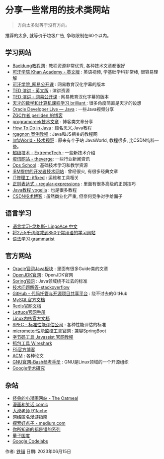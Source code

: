 # 分享一些常用的技术类网站


> 方向太多就等于没有方向。

推荐的太多, 就等价于垃圾广告, 争取限制在60个以内。


## 学习网站

- [Baeldung教程网](https://www.baeldung.com/) : 教程资源非常优秀, 各种技术文章都很好
- [可汗学院 Khan Academy - 英文版](https://www.khanacademy.org) : 英语视频, 学基础学科非常棒, 很容易理解
- [可汗学院_网易公开课](https://open.163.com/khan/) : 网易教育汉化字幕的版本
- [TED 演讲 - 英文版](https://ed.ted.com/ted_ed_collections) : 演讲资源
- [TED 演讲 - 网易公开课](https://open.163.com/ted/) : 网易教育汉化字幕的版本
- [天才的数学和计算机课程学习 brilliant ](https://brilliant.org/) : 很多角度简直是天才的设想
- [Oracle Developer Live — Java](https://developer.oracle.com/community/events/devlive-java-recordings.html) : 一些Java视频分享
- [ZGC作者 perliden 的博客](https://www.malloc.se/)
- [programcreek技术文章](https://www.programcreek.com/) : 博客类文章分享
- [How To Do in Java](https://howtodoinjava.com/java/garbage-collection/) : 顾名思义,Java教程
- [rgagnon 案例教程](https://www.rgagnon.com/topics/java-language.html) : Java和JS相关的教程网
- [InfoWorld - 技术视野](https://www.infoworld.com/article/2076075/core-java-learn-java-from-the-ground-up.html) : 原来有个子站 JavaWorld, 教程很多, 比CSDN纯粹一些。
- [超级技术 - ExtremeTech ](https://www.extremetech.com/) : 一些新技术介绍
- [资讯网站 - theverge](https://www.theverge.com/22435030/starlink-satellite-internet-spacex-review): 一些行业新闻资讯
- [Ops School](https://www.opsschool.org/introduction.html) : 基础技术学习和教学资源
- [IBM提供的开发者技术网站](https://developer.ibm.com/) : 曾经很火, 有很多经典文章
- [IT修理工: itfixed](https://www.itfixed.com/blog/) : 运维和工具相关
- [正则表达式 - regular-expressions](https://www.regular-expressions.info/lookaround.html) : 里面有很多高级的正则技巧
- [Java教程 vogella](https://www.vogella.com/tutorials/JavaRegularExpressions/article.html) : 也是很多教程
- [CSDN技术博客](https://renfufei.blog.csdn.net/) : 虽然商业化严重, 但奈何竞争对手给面子


## 语言学习

- [语言学习-灵格斯- LingoAce 中文](https://www.lingoace.com/zh/)
- [将2万5千词缩减到850个常用语的学习网站](http://ogden.basic-english.org/)
- [语法学习 grammarist](https://grammarist.com/)


## 官方网站

- [Oracle官网Java板块](https://docs.oracle.com/en/java/javase/17/) : 里面有很多Guide类的文章
- [OpenJDK官网](https://openjdk.org/groups/hotspot/) : OpenJDK官网
- [Spring官网](https://spring.io/) : Java领域绕不过去的标准
- [技术问题解答-stackoverflow](https://stackoverflow.com/)
- [GitHub - 代码托管与开源项目共享平台](https://github.com/cncounter/translation/) : 绕不过去的GitHub
- [MySQL官方文档](http://dev.mysql.com/doc/refman/5.7/en/innodb-locking-transaction-model.html)
- [Redis官网文档](https://redis.io/docs/manual/patterns/distributed-locks/)
- [Lettuce官网手册](https://lettuce.io/core/release/reference/index.html)
- [Linux内核官方文档](https://www.kernel.org/doc/html/latest/)
- [SPEC - 标准性能评估公司](https://spec.org/) : 各种性能评估的标准
- [micrometer性能监控工具官网](https://micrometer.io/) : 兼容SpringBoot
- [字节码工具 Javassist 官网教程](https://www.javassist.org/tutorial/tutorial.html)
- [抓包工具 Wireshark](https://www.wireshark.org/)
- [F5官方博客](https://www.f5.com/company/blog)
- [ACM](https://dl.acm.org/doi/pdf/10.1145/3538532) : 各种论文
- [GNU官网-Bash参考手册](https://www.gnu.org/savannah-checkouts/gnu/bash/manual/bash.html) : GNU是Linux领域的一个开源组织
- [Google学术研究](https://research.google/)

## 杂站

- [经典的小漫画网站 - The Oatmeal](https://theoatmeal.com/comics)
- [漫画和笑话 comic ](https://comic.browserling.com/)
- [大漠老师 91fache](https://www.91fache.com/)
- [网络匿名漫游指南](https://anonymousplanet.org/guide.html)
- [探索好点子 - medium.com](https://medium.com/)
- [你所知道的都是错的系列](https://bravenewgeek.com/everything-you-know-about-latency-is-wrong/)
- [量子国度](https://quantum.country/)
- [Google Codelabs](https://codelabs.developers.google.com/)


作者: [铁锚](https://github.com/cncounter/translation/)
日期: 2023年06月15日
